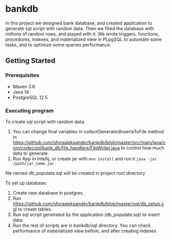 # bankdb
In this project we designed bank database, and created application to generate sql script with random data.
Then we filled the database with millions of random rows, and played with it. We wrote triggers, functions,
procedures, indexes, and materialized view in PLpgSQL to automate some tasks, and to optimize some queries performance.

## Getting Started

### Prerequisites

* Maven 3.6
* Java 14
* PostgreSQL 12.5

### Executing program
To create sql script with random data:
1. You can change final variables in collectGeneratedInsertsToFile method in https://github.com/sforaaleksander/bankdb/blob/master/src/main/java/com/codecool/bank_db/file_handlers/FileWriter.java to control how much data to generate.
2. Run App in Intellij, or
create jar with
`mvn install`
and run it
`java -jar /path/jar_name.jar`

file named db_populate.sql will be created in project root directory

To set up database:
1. Create new database in postgres.
2. Run https://github.com/sforaaleksander/bankdb/blob/master/sql/db_setup.sql to create tables.
3. Run sql script generated by the application (db_populate.sql) to insert data.
4. Run the rest of scripts are in bankdb/sql directory. You can check performance of materialized view before, and after creating indexes.
